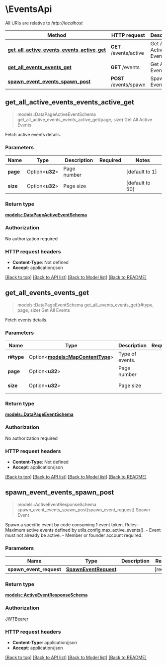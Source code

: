 # \EventsApi

All URIs are relative to *http://localhost*

Method | HTTP request | Description
------------- | ------------- | -------------
[**get_all_active_events_events_active_get**](EventsApi.md#get_all_active_events_events_active_get) | **GET** /events/active | Get All Active Events
[**get_all_events_events_get**](EventsApi.md#get_all_events_events_get) | **GET** /events | Get All Events
[**spawn_event_events_spawn_post**](EventsApi.md#spawn_event_events_spawn_post) | **POST** /events/spawn | Spawn Event



## get_all_active_events_events_active_get

> models::DataPageActiveEventSchema get_all_active_events_events_active_get(page, size)
Get All Active Events

Fetch active events details.

### Parameters


Name | Type | Description  | Required | Notes
------------- | ------------- | ------------- | ------------- | -------------
**page** | Option<**u32**> | Page number |  |[default to 1]
**size** | Option<**u32**> | Page size |  |[default to 50]

### Return type

[**models::DataPageActiveEventSchema**](DataPage_ActiveEventSchema_.md)

### Authorization

No authorization required

### HTTP request headers

- **Content-Type**: Not defined
- **Accept**: application/json

[[Back to top]](#) [[Back to API list]](../README.md#documentation-for-api-endpoints) [[Back to Model list]](../README.md#documentation-for-models) [[Back to README]](../README.md)


## get_all_events_events_get

> models::DataPageEventSchema get_all_events_events_get(r#type, page, size)
Get All Events

Fetch events details.

### Parameters


Name | Type | Description  | Required | Notes
------------- | ------------- | ------------- | ------------- | -------------
**r#type** | Option<[**models::MapContentType**](.md)> | Type of events. |  |
**page** | Option<**u32**> | Page number |  |[default to 1]
**size** | Option<**u32**> | Page size |  |[default to 50]

### Return type

[**models::DataPageEventSchema**](DataPage_EventSchema_.md)

### Authorization

No authorization required

### HTTP request headers

- **Content-Type**: Not defined
- **Accept**: application/json

[[Back to top]](#) [[Back to API list]](../README.md#documentation-for-api-endpoints) [[Back to Model list]](../README.md#documentation-for-models) [[Back to README]](../README.md)


## spawn_event_events_spawn_post

> models::ActiveEventResponseSchema spawn_event_events_spawn_post(spawn_event_request)
Spawn Event

Spawn a specific event by code consuming 1 event token.  Rules:   - Maximum active events defined by utils.config.max_active_events().   - Event must not already be active.   - Member or founder account required.

### Parameters


Name | Type | Description  | Required | Notes
------------- | ------------- | ------------- | ------------- | -------------
**spawn_event_request** | [**SpawnEventRequest**](SpawnEventRequest.md) |  | [required] |

### Return type

[**models::ActiveEventResponseSchema**](ActiveEventResponseSchema.md)

### Authorization

[JWTBearer](../README.md#JWTBearer)

### HTTP request headers

- **Content-Type**: application/json
- **Accept**: application/json

[[Back to top]](#) [[Back to API list]](../README.md#documentation-for-api-endpoints) [[Back to Model list]](../README.md#documentation-for-models) [[Back to README]](../README.md)

